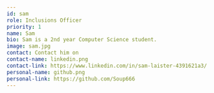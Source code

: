 ```yaml
---
id: sam
role: Inclusions Officer
priority: 1
name: Sam
bio: Sam is a 2nd year Computer Science student.
image: sam.jpg
contact: Contact him on 
contact-name: linkedin.png 
contact-link: https://www.linkedin.com/in/sam-laister-4391621a3/
personal-name: github.png
personal-link: https://github.com/Soup666
---
```


